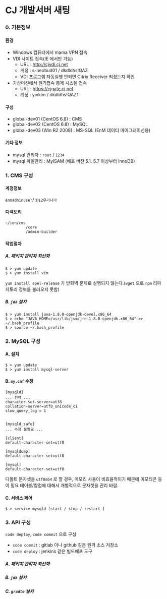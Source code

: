 # CJ 개발서버 새팅

### 0. 기본정보

#### 환경
- Windows 컴퓨터에서 mama VPN 접속
- VDI 사이트 접속(IE 에서만 가능) 
  - URL : http://cjvdi.cj.net
  - 계정 : s-neobud01 / dkdldhs!QAZ
  - VDI 프로그램 자동실행 안되면 Citrix Receiver 켜졌는지 확인
- 가상머신에서 원격접속 통제 시스템 접속
  - URL : https://cjgate.cj.net
  - 계정 : yinkim / dkdldhs!QAZ1

#### 구성
- global-dev01 (CentOS 6.8) : CMS
- global-dev02 (CentOS 6.8) : MySQL
- global-dev03 (Win R2 2008) : MS-SQL (EnM 데이터 마이그레이션용)

#### 기타 정보
- mysql 관리자 : `root` / `1234`
- mysql 파일관리 : MyISAM (배포 버전 5.1. 5.7 이상부터 InnoDB)


### 1. CMS 구성

#### 계정정보
`enmadminuser`/`!@12우리나라`

#### 디렉토리
```
~/ion/cms
         /core
         /admin-builder
```

#### 작업절차

##### A. 패키지 관리자 최신화
```
$ > yum update
$ > yum install vim
```
`yum install epel-release` 가 방화벽 문제로 실행되지 않는다.(`wget` 으로 `rpm` 리파지토리 정보를 불러오지 못함) 

##### B. `jdk` 설치

```
$ > yum install java-1.8.0-openjdk-devel.x86_64
$ > echo "JAVA_HOME=/usr/lib/jvm/jre-1.8.0-openjdk.x86_64" >> ~/.bash_profile
$ > source ~/.bash_profile
```


### 2. MySQL 구성

#### A. 설치
```
$ > yum update
$ > yum install mysql-server
```

#### B. `my.cnf` 수정

```
[mysqld]
... 전략 ...
character-set-server=utf8
collation-server=utf8_unicode_ci
slow_query_log = 1


[mysqld_safe]
... 수정 불필요 ...

[client]
default-character-set=utf8

[mysqldump]
default-character-set=utf8

[mysql]
default-character-set=utf8
```
디폴트 문자셋을 `utf8mb4` 로 할 경우, 메모리 사용이 비효율적이기 때문에 이모티콘 등이 필요 테이블/칼럼에 대해서 개별적으로 문자셋을 관리 바람.


#### C. 서비스 제어

```
$ > service mysqld [start / stop / restart ]
```


### 3. API 구성

`code deploy`, `code commit` 으로 구성
- `code commit` : gitlab 이나 github 같은 원격 소스 저장소
- `code deploy` : jenkins 같은 빌드배포 도구


##### A. 패키지 관리자 최신화
##### B. `jdk` 설치
##### C. `gradle` 설치
